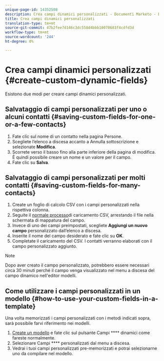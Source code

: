 ```yaml
---
unique-page-id: 14352508
description: Crea campi dinamici personalizzati - Documenti Marketo - Documentazione prodotto
title: Crea campi dinamici personalizzati
translation-type: tm+mt
source-git-commit: 47b2fee7d146c3dc558d4bbb10070683f4cdfd3d
workflow-type: tm+mt
source-wordcount: '244'
ht-degree: 0%

---
```



# Crea campi dinamici personalizzati {#create-custom-dynamic-fields}

Esistono due modi per creare campi dinamici personalizzati.

## Salvataggio di campi personalizzati per uno o alcuni contatti {#saving-custom-fields-for-one-or-a-few-contacts}

1. Fate clic sul nome di un contatto nella pagina Persone.
1. Scegliete l’elenco a discesa accanto a Annulla sottoscrizione e selezionate **Modifica**.
1. Scorrete verso il basso fino alla parte inferiore della pagina di modifica. È quindi possibile creare un nome e un valore per il campo.
1. Fate clic su **Salva**.

## Salvataggio di campi personalizzati per molti contatti {#saving-custom-fields-for-many-contacts}

1. Create un foglio di calcolo CSV con i campi personalizzati nella rispettiva colonna.
1. Seguite il [normale processo](http://docs.marketo.com/x/HIPS)di caricamento CSV, arrestando il file nella schermata di mappatura del campo.
1. Invece di uno dei campi preimpostati, scegliete **Aggiungi un nuovo campo** personalizzato dall’elenco a discesa.
1. Inserite il nome del campo desiderato e fate clic su **OK**.
1. Completate il caricamento del CSV. I contatti verranno elaborati con il campo personalizzato aggiunto.

>[!NOTE]
>
>Dopo aver creato il campo personalizzato, potrebbero essere necessari circa 30 minuti perché il campo venga visualizzato nel menu a discesa del campo dinamico nell&#39;editor modelli.

## Come utilizzare i campi personalizzati in un modello {#how-to-use-your-custom-fields-in-a-template}

Una volta memorizzati i campi personalizzati con i metodi indicati sopra, sarà possibile farvi riferimento nei modelli.

1. [Create un modello](http://docs.marketo.com/x/OCDG) e fate clic sul pulsante Campi **** dinamici come fareste normalmente.
1. Selezionare Campi **** personalizzati dal menu a discesa.
1. Vedrai i tuoi campi personalizzati pre-memorizzati e potrai selezionarne uno da compilare nel modello.


